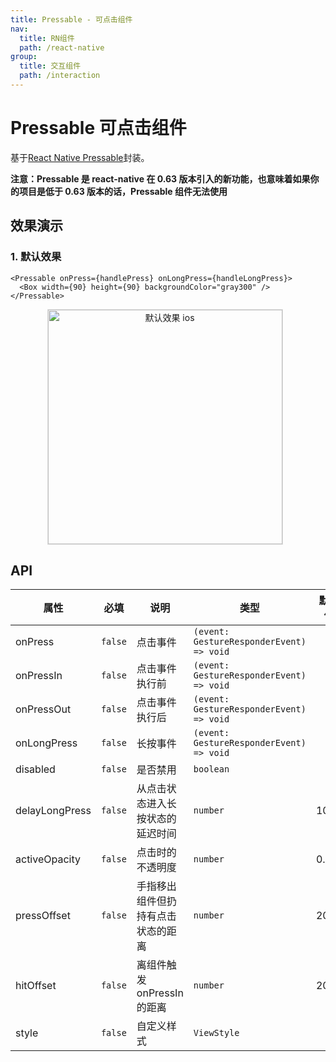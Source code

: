 ```yaml
---
title: Pressable - 可点击组件
nav:
  title: RN组件
  path: /react-native
group:
  title: 交互组件
  path: /interaction
---
```


# Pressable 可点击组件

基于[React Native Pressable](https://reactnative.dev/docs/pressable)封装。

**注意：Pressable 是 react-native 在 0.63 版本引入的新功能，也意味着如果你的项目是低于 0.63 版本的话，Pressable 组件无法使用**

## 效果演示

### 1. 默认效果

```tsx | pure
<Pressable onPress={handlePress} onLongPress={handleLongPress}>
  <Box width={90} height={90} backgroundColor="gray300" />
</Pressable>
```

<center>
  <figure>
    <img
      alt="默认效果 ios"
      src="https://td-dev-public.oss-cn-hangzhou.aliyuncs.com/maoyes-app/1643190132405185135.gif"
      style="width: 375px; margin-right: 10px; border: 1px solid #ddd;"
    />
  </figure>
</center>

## API

| 属性           | 必填    | 说明                               | 类型                                     | 默认值 |
| -------------- | ------- | ---------------------------------- | ---------------------------------------- | ------ |
| onPress        | `false` | 点击事件                           | `(event: GestureResponderEvent) => void` |        |
| onPressIn      | `false` | 点击事件执行前                     | `(event: GestureResponderEvent) => void` |        |
| onPressOut     | `false` | 点击事件执行后                     | `(event: GestureResponderEvent) => void` |        |
| onLongPress    | `false` | 长按事件                           | `(event: GestureResponderEvent) => void` |        |
| disabled       | `false` | 是否禁用                           | `boolean`                                |        |
| delayLongPress | `false` | 从点击状态进入长按状态的延迟时间   | `number`                                 | 1000   |
| activeOpacity  | `false` | 点击时的不透明度                   | `number`                                 | 0.5    |
| pressOffset    | `false` | 手指移出组件但扔持有点击状态的距离 | `number`                                 | 20     |
| hitOffset      | `false` | 离组件触发 onPressIn 的距离        | `number`                                 | 20     |
| style          | `false` | 自定义样式                         | `ViewStyle`                              |        |
